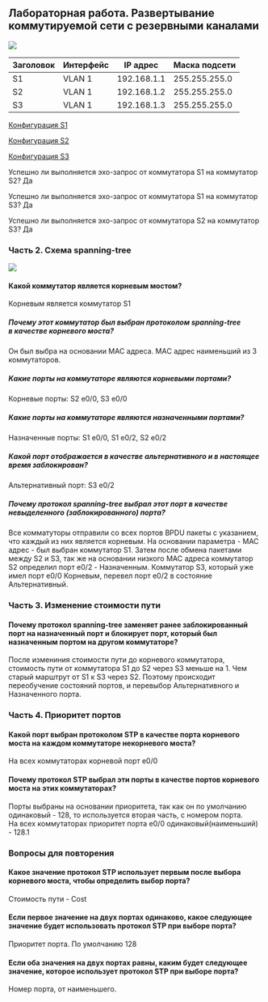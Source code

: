 ## Лабораторная работа. Развертывание коммутируемой сети с резервными каналами ##

![](https://github.com/svasornd/otus_network/blob/master/lab02/Lab02.png)

| Заголовок  | Интерфейс   | IP адрес  | Маска подсети|
| ---------- | ------------| ----------| ------------ |
|  S1 | VLAN 1  | 192.168.1.1 | 255.255.255.0 |
|  S2 | VLAN 1  | 192.168.1.2 | 255.255.255.0 |
|  S3 | VLAN 1  | 192.168.1.3 | 255.255.255.0 |

[Конфигурация S1](https://github.com/svasornd/otus_network/blob/master/lab02/config/S1.md)

[Конфигурация S2](https://github.com/svasornd/otus_network/blob/master/lab02/config/S2.md) 

[Конфигурация S3](https://github.com/svasornd/otus_network/blob/master/lab02/config/S3.md)

Успешно ли выполняется эхо-запрос от коммутатора S1 на коммутатор S2?	Да

Успешно ли выполняется эхо-запрос от коммутатора S1 на коммутатор S3?	Да

Успешно ли выполняется эхо-запрос от коммутатора S2 на коммутатор S3?	Да

### Часть 2. Схема spanning-tree ###

![](https://github.com/svasornd/otus_network/blob/master/lab02/Lab02_2.png)


#### Какой коммутатор является корневым мостом? #####

Корневым является коммутатор S1

##### Почему этот коммутатор был выбран протоколом spanning-tree в качестве корневого моста? #####

Он был выбра на основании MAC адреса. MAС адрес наименьший из 3 коммутаторов.

##### Какие порты на коммутаторе являются корневыми портами?  #####

Корневые порты: S2 e0/0, S3 e0/0 

##### Какие порты на коммутаторе являются назначенными портами? #####

Назначенные порты: S1 e0/0, S1 e0/2, S2 e0/2 

##### Какой порт отображается в качестве альтернативного и в настоящее время заблокирован? #####

Альтернативный порт: S3 e0/2 

##### Почему протокол spanning-tree выбрал этот порт в качестве невыделенного (заблокированного) порта? #####

Все комматуторы отправили со всех портов BPDU пакеты с указанием, что каждый из них является корневым. 
На основании параметра - MAC адрес - был выбран коммутатор S1. Затем после обмена пакетами между S2 и S3, так же на основании 
низкого MAC адреса коммутатор S2 определил порт e0/2 - Назначенным. Коммутатор S3, который уже имел порт e0/0 Корневым, перевел 
порт e0/2 в состояние Альтернативный.

### Часть 3. Изменение стоимости пути ###

#### Почему протокол spanning-tree заменяет ранее заблокированный порт на назначенный порт и блокирует порт, который был назначенным портом на другом коммутаторе? ####

После измениния стоимости пути до корневого коммутатора, стоимость пути от коммутатора S1 до S2 через S3 меньше на 1. Чем старый марштрут от S1 к S3 через S2. Поэтому происходит переобучение состояний портов, и перевыбор Альтернативного и Назначенного порта. 

### Часть 4. Приоритет портов ###

#### Какой порт выбран протоколом STP в качестве порта корневого моста на каждом коммутаторе некорневого моста? #### 

На всех коммутаторах корневой порт e0/0 

#### Почему протокол STP выбрал эти порты в качестве портов корневого моста на этих коммутаторах? ####

Порты выбраны на основании приоритета, так как он по умолчанию одинаковый - 128, то используется вторая часть, с номером порта.  
На всех коммутаторах приоритет порта e0/0 одинаковый(наименьший) - 128.1

### Вопросы для повторения ###

#### Какое значение протокол STP использует первым после выбора корневого моста, чтобы определить выбор порта? ####

Стоимость пути - Cost

#### Если первое значение на двух портах одинаково, какое следующее значение будет использовать протокол STP при выборе порта? ####

Приоритет порта. По умолчанию 128

#### Если оба значения на двух портах равны, каким будет следующее значение, которое использует протокол STP при выборе порта? ####

Номер порта, от наименьшего.
